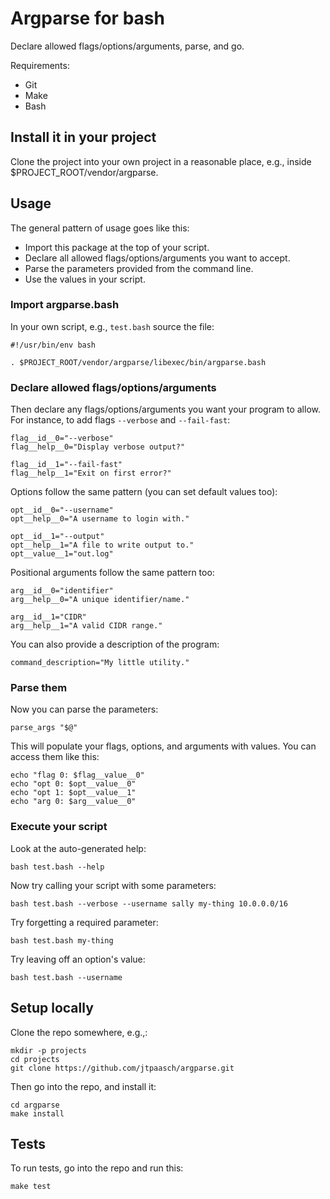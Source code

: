 # Argparse for bash

Declare allowed flags/options/arguments, parse, and go.

Requirements:
* Git
* Make
* Bash


## Install it in your project

Clone the project into your own project in a reasonable place,
e.g., inside $PROJECT_ROOT/vendor/argparse.


## Usage

The general pattern of usage goes like this:
 * Import this package at the top of your script.
 * Declare all allowed flags/options/arguments you want to accept.
 * Parse the parameters provided from the command line.
 * Use the values in your script.


### Import argparse.bash

In your own script, e.g., `test.bash` source the file:

    #!/usr/bin/env bash

    . $PROJECT_ROOT/vendor/argparse/libexec/bin/argparse.bash

### Declare allowed flags/options/arguments

Then declare any flags/options/arguments you want your program
to allow. For instance, to add flags `--verbose` and `--fail-fast`:

    flag__id__0="--verbose"
    flag__help__0="Display verbose output?"

    flag__id__1="--fail-fast"
    flag__help__1="Exit on first error?"

Options follow the same pattern (you can set default values too):

    opt__id__0="--username"
    opt__help__0="A username to login with."

    opt__id__1="--output"
    opt__help__1="A file to write output to."
    opt__value__1="out.log"

Positional arguments follow the same pattern too:

    arg__id__0="identifier"
    arg__help__0="A unique identifier/name."

    arg__id__1="CIDR"
    arg__help__1="A valid CIDR range."

You can also provide a description of the program:

    command_description="My little utility."

### Parse them

Now you can parse the parameters:

    parse_args "$@"

This will populate your flags, options, and arguments
with values. You can access them like this:

    echo "flag 0: $flag__value__0"
    echo "opt 0: $opt__value__0"
    echo "opt 1: $opt__value__1"
    echo "arg 0: $arg__value__0"


### Execute your script

Look at the auto-generated help:

    bash test.bash --help

Now try calling your script with some parameters:

    bash test.bash --verbose --username sally my-thing 10.0.0.0/16

Try forgetting a required parameter:

    bash test.bash my-thing

Try leaving off an option's value:

    bash test.bash --username


## Setup locally

Clone the repo somewhere, e.g.,:

    mkdir -p projects
    cd projects
    git clone https://github.com/jtpaasch/argparse.git

Then go into the repo, and install it:

    cd argparse
    make install


## Tests

To run tests, go into the repo and run this:

    make test
